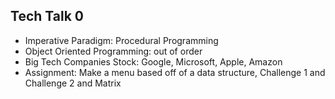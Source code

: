 ## Tech Talk 0

* Imperative Paradigm: Procedural Programming
* Object Oriented Programming: out of order
* Big Tech Companies Stock: Google, Microsoft, Apple, Amazon
* Assignment: Make a menu based off of a data structure, Challenge 1 and Challenge 2 and Matrix
